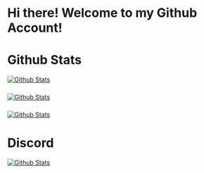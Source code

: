 # Hi there! Welcome to my Github Account!
# Github Stats
[![Github Stats](https://github-readme-stats.vercel.app/api/?username=AlexDeveloperUwU&tcount_private=true&theme=tokyonight&show_icons=true)](https://alexdevuwu.tk)
### 
[![Github Stats](https://github-readme-stats.vercel.app/api/top-langs/?username=AlexDeveloperUwU&tcount_private=true&theme=tokyonight&show_icons=true&layout=compact)](https://alexdevuwu.tk)
### 
[![Github Stats](https://github-readme-stats.vercel.app/api/wakatime?username=AlexDevUwU&theme=tokyonight)](https://alexdevuwu.tk)
###
# Discord
[![Github Stats](https://lanyard-profile-readme.vercel.app/api/419176939497193472?animated=true)](https://discord.com/users/419176939497193472)
